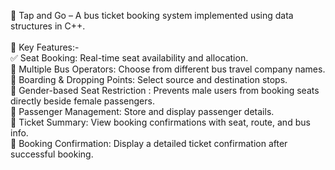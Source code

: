 🔖 Tap and Go – A bus ticket booking system implemented using data structures in C++.
<br>
<br>
🧠 Key Features:-
<br>
✅ Seat Booking: Real-time seat availability and allocation.
<br>
🚌 Multiple Bus Operators: Choose from different bus travel company names.
<br>
📍 Boarding & Dropping Points: Select source and destination stops.
<br>
🚫 Gender-based Seat Restriction :  Prevents male users from booking seats directly beside female passengers.
<br>
👤 Passenger Management: Store and display passenger details.
<br>
📄 Ticket Summary: View booking confirmations with seat, route, and bus info.
<br>
🧾 Booking Confirmation: Display a detailed ticket confirmation after successful booking.
